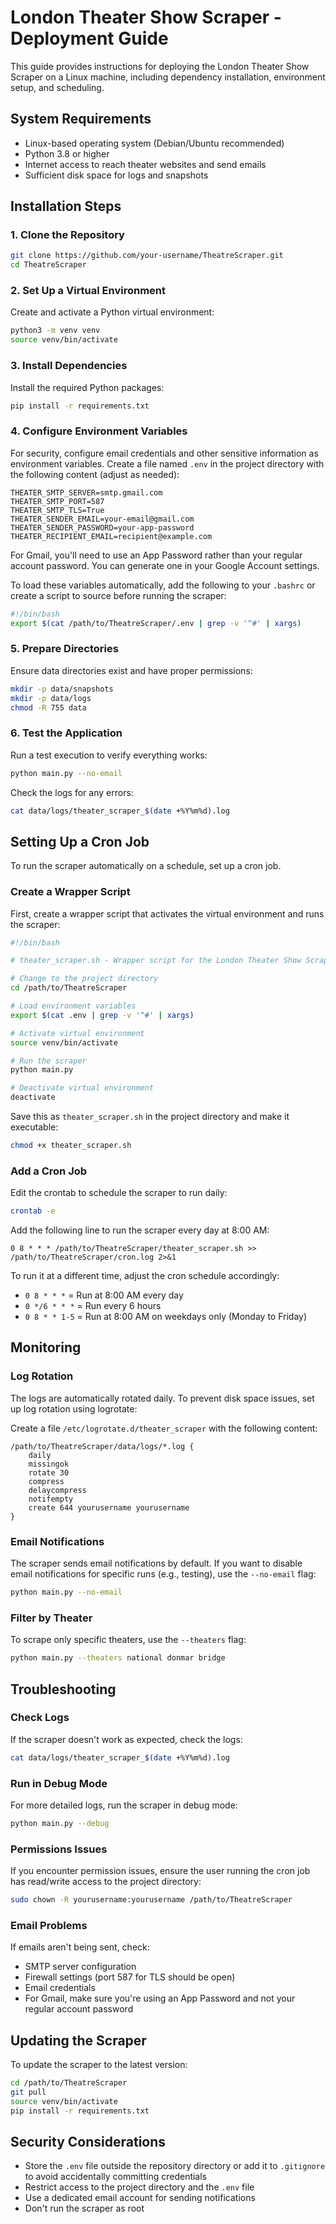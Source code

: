 # London Theater Show Scraper - Deployment Guide

This guide provides instructions for deploying the London Theater Show Scraper on a Linux machine, including dependency installation, environment setup, and scheduling.

## System Requirements

- Linux-based operating system (Debian/Ubuntu recommended)
- Python 3.8 or higher
- Internet access to reach theater websites and send emails
- Sufficient disk space for logs and snapshots

## Installation Steps

### 1. Clone the Repository

```bash
git clone https://github.com/your-username/TheatreScraper.git
cd TheatreScraper
```

### 2. Set Up a Virtual Environment

Create and activate a Python virtual environment:

```bash
python3 -m venv venv
source venv/bin/activate
```

### 3. Install Dependencies

Install the required Python packages:

```bash
pip install -r requirements.txt
```

### 4. Configure Environment Variables

For security, configure email credentials and other sensitive information as environment variables. Create a file named `.env` in the project directory with the following content (adjust as needed):

```
THEATER_SMTP_SERVER=smtp.gmail.com
THEATER_SMTP_PORT=587
THEATER_SMTP_TLS=True
THEATER_SENDER_EMAIL=your-email@gmail.com
THEATER_SENDER_PASSWORD=your-app-password
THEATER_RECIPIENT_EMAIL=recipient@example.com
```

For Gmail, you'll need to use an App Password rather than your regular account password. You can generate one in your Google Account settings.

To load these variables automatically, add the following to your `.bashrc` or create a script to source before running the scraper:

```bash
#!/bin/bash
export $(cat /path/to/TheatreScraper/.env | grep -v '^#' | xargs)
```

### 5. Prepare Directories

Ensure data directories exist and have proper permissions:

```bash
mkdir -p data/snapshots
mkdir -p data/logs
chmod -R 755 data
```

### 6. Test the Application

Run a test execution to verify everything works:

```bash
python main.py --no-email
```

Check the logs for any errors:

```bash
cat data/logs/theater_scraper_$(date +%Y%m%d).log
```

## Setting Up a Cron Job

To run the scraper automatically on a schedule, set up a cron job.

### Create a Wrapper Script

First, create a wrapper script that activates the virtual environment and runs the scraper:

```bash
#!/bin/bash

# theater_scraper.sh - Wrapper script for the London Theater Show Scraper

# Change to the project directory
cd /path/to/TheatreScraper

# Load environment variables
export $(cat .env | grep -v '^#' | xargs)

# Activate virtual environment
source venv/bin/activate

# Run the scraper
python main.py

# Deactivate virtual environment
deactivate
```

Save this as `theater_scraper.sh` in the project directory and make it executable:

```bash
chmod +x theater_scraper.sh
```

### Add a Cron Job

Edit the crontab to schedule the scraper to run daily:

```bash
crontab -e
```

Add the following line to run the scraper every day at 8:00 AM:

```
0 8 * * * /path/to/TheatreScraper/theater_scraper.sh >> /path/to/TheatreScraper/cron.log 2>&1
```

To run it at a different time, adjust the cron schedule accordingly:

- `0 8 * * *` = Run at 8:00 AM every day
- `0 */6 * * *` = Run every 6 hours
- `0 8 * * 1-5` = Run at 8:00 AM on weekdays only (Monday to Friday)

## Monitoring

### Log Rotation

The logs are automatically rotated daily. To prevent disk space issues, set up log rotation using logrotate:

Create a file `/etc/logrotate.d/theater_scraper` with the following content:

```
/path/to/TheatreScraper/data/logs/*.log {
    daily
    missingok
    rotate 30
    compress
    delaycompress
    notifempty
    create 644 yourusername yourusername
}
```

### Email Notifications

The scraper sends email notifications by default. If you want to disable email notifications for specific runs (e.g., testing), use the `--no-email` flag:

```bash
python main.py --no-email
```

### Filter by Theater

To scrape only specific theaters, use the `--theaters` flag:

```bash
python main.py --theaters national donmar bridge
```

## Troubleshooting

### Check Logs

If the scraper doesn't work as expected, check the logs:

```bash
cat data/logs/theater_scraper_$(date +%Y%m%d).log
```

### Run in Debug Mode

For more detailed logs, run the scraper in debug mode:

```bash
python main.py --debug
```

### Permissions Issues

If you encounter permission issues, ensure the user running the cron job has read/write access to the project directory:

```bash
sudo chown -R yourusername:yourusername /path/to/TheatreScraper
```

### Email Problems

If emails aren't being sent, check:
- SMTP server configuration
- Firewall settings (port 587 for TLS should be open)
- Email credentials
- For Gmail, make sure you're using an App Password and not your regular account password

## Updating the Scraper

To update the scraper to the latest version:

```bash
cd /path/to/TheatreScraper
git pull
source venv/bin/activate
pip install -r requirements.txt
```

## Security Considerations

- Store the `.env` file outside the repository directory or add it to `.gitignore` to avoid accidentally committing credentials
- Restrict access to the project directory and the `.env` file
- Use a dedicated email account for sending notifications
- Don't run the scraper as root